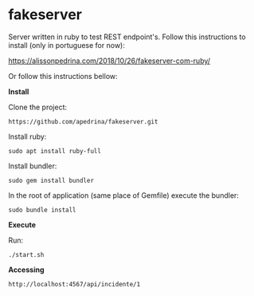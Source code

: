 # fakeserver
Server written in ruby to test REST endpoint's.
Follow this instructions to install (only in portuguese for now):

https://alissonpedrina.com/2018/10/26/fakeserver-com-ruby/

Or follow this instructions bellow:

**Install**

Clone the project:
```	
https://github.com/apedrina/fakeserver.git
```

Install ruby:
```	
sudo apt install ruby-full
```
Install bundler:
```	
sudo gem install bundler
```
In the root of application (same place of Gemfile) execute the bundler:
```	
sudo bundle install
```
**Execute**

Run:
```	
./start.sh
```
**Accessing**

```	
http://localhost:4567/api/incidente/1
```


